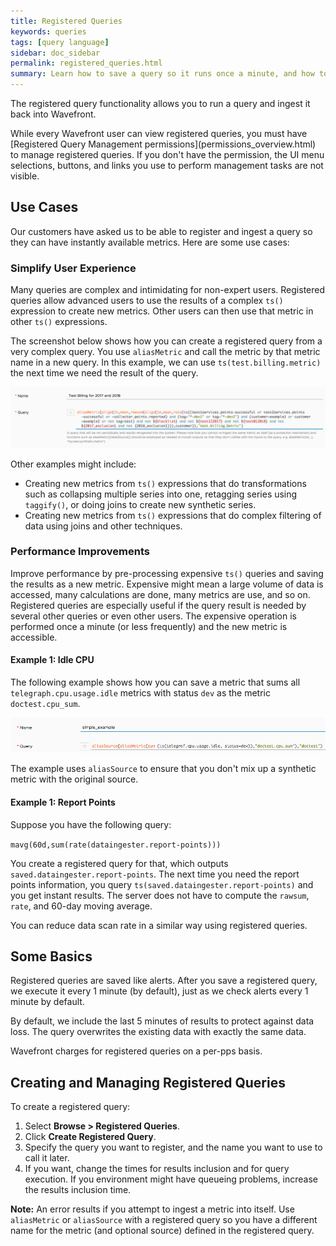 ```yaml
---
title: Registered Queries
keywords: queries
tags: [query language]
sidebar: doc_sidebar
permalink: registered_queries.html
summary: Learn how to save a query so it runs once a minute, and how to use the query result elsewhere.
---
```


The registered query functionality allows you to run a query and ingest it back into Wavefront.

<div markdown="span" class="alert alert-info">While every Wavefront user can view registered queries, you must have [Registered Query Management permissions](permissions_overview.html) to manage registered queries.
If you don't have the permission, the UI menu selections, buttons, and links you use to perform management tasks are not visible.</div>


## Use Cases

Our customers have asked us to be able to register and ingest a query so they can have instantly available metrics. Here are some use cases:

### Simplify User Experience

Many queries are complex and intimidating for non-expert users. Registered queries allow advanced users to use the results of a complex `ts()` expression to create new metrics. Other users can then use that metric in other `ts()` expressions.

The screenshot below shows how you can create a registered query from a very complex query. You use `aliasMetric` and call the metric by that metric name in a new query. In this example, we can use `ts(test.billing.metric)` the next time we need the result of the query.

![registered query](images/registered_query.png)

Other examples might include:
* Creating new metrics from `ts()` expressions that do transformations such as collapsing multiple series into one, retagging series using `taggify()`, or doing joins to create new synthetic series.
* Creating new metrics from `ts()` expressions that do complex filtering of data using joins and other techniques.

### Performance Improvements

Improve performance by pre-processing expensive `ts()` queries and saving the results as a new metric. Expensive might mean a large volume of data is accessed, many calculations are done, many metrics are use, and so on. Registered queries are especially useful if the query result is needed by several other queries or even other users. The expensive operation is performed once a minute (or less frequently) and the new metric is accessible.

#### Example 1: Idle CPU

The following example shows how you can save a metric that sums all `telegraph.cpu.usage.idle` metrics with status `dev` as the metric `doctest.cpu_sum`.

![registered query simple](images/registered_query_simple.png)

The example uses `aliasSource` to ensure that you don't mix up a synthetic metric with the original source.

#### Example 1: Report Points

Suppose you have the following query:

`mavg(60d,sum(rate(dataingester.report-points)))`

You create a registered query for that, which outputs `saved.dataingester.report-points`. The next time you need the report points information, you query `ts(saved.dataingester.report-points)` and you get instant results. The server does not have to compute the `rawsum`, `rate`, and 60-day moving average.

You can reduce data scan rate in a similar way using registered queries.

## Some Basics

Registered queries are saved like alerts. After you save a registered query, we execute it every 1 minute (by default), just as we check alerts every 1 minute by default.

By default, we include the last 5 minutes of results to protect against data loss. The query overwrites the existing data with exactly the same data.

Wavefront charges for registered queries on a per-pps basis.

## Creating and Managing Registered Queries

To create a registered query:

1. Select **Browse > Registered Queries**.
2. Click **Create Registered Query**.
3. Specify the query you want to register, and the name you want to use to call it later.
4. If you want, change the times for results inclusion and for query execution. If you environment might have queueing problems, increase the results inclusion time.

**Note:** An error results if you attempt to ingest a metric into itself. Use `aliasMetric` or `aliasSource` with a registered query so you have a different name for the metric (and optional source) defined in the registered query.
